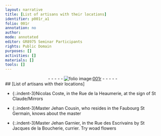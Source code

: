 ```yaml
---
layout: narrative
title: [List of artisans with their locations]
identifier: p001r_a1
folio: 001r
annotation: no
author:
mode: annotated
editor: GR8975 Seminar Participants
rights: Public Domain
purposes: []
activities: []
materials: []
tools: []
---
```


 <div class="folio" align="center">- - - - - <a href="http://gallica.bnf.fr/ark:/12148/btv1b10500001g/f7.image" target="_blank"><img src="https://cu-mkp.github.io/GR8975-edition/assets/photo-icon.png" alt="folio image: " style="display:inline-block; margin-bottom:-3px;"/>001r</a> - - - - - </div> 
## [List of artisans with their locations]

 
 
- {:.indent-3}<span class="name">Nicolas Coste</span>, in the <span class="place">Rue de la Heaumerie</span>, at the sign of <span class="place">St Claude</span>/Mirrors
 
- {:.indent-3}<span class="name">Master Jehan Cousin</span>, who resides in the <span class="place">Faubourg St Germain</span>, knows about the master
 
- {:.indent-3}<span class="name">Master Jehan Garnier</span>, in the <span class="place">Rue des Escrivains by St Jacques de la Boucherie</span>, <span class="profession">currier</span>. Try <span class="plant">woad</span> flowers
 
 